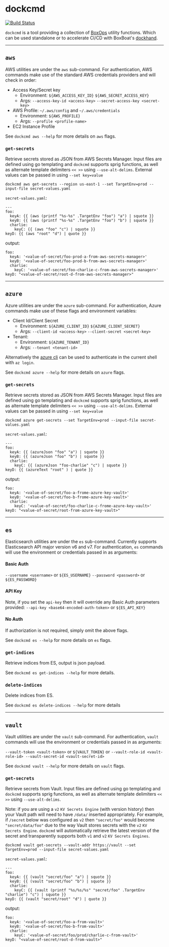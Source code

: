 # dockcmd
[![Build Status](https://travis-ci.org/boxboat/dockcmd.svg?branch=master)](https://travis-ci.org/boxboat/dockcmd)

`dockcmd` is a tool providing a collection of [BoxOps](https://boxops.io) utility functions. Which can be used standalone or to accelerate CI/CD with BoxBoat's [dockhand](https://github.com/boxboat/dockhand).


***
## `aws`


AWS utilities are under the `aws` sub-command. For authentication, AWS commands make use of the standard AWS credentials providers and will check in order:

* Access Key/Secret key
  * Environment: `${AWS_ACCESS_KEY_ID}` `${AWS_SECRET_ACCESS_KEY}`
  * Args: `--access-key-id <access-key>` `--secret-access-key <secret-key>`
* AWS Profile: `~/.aws/config` and `~/.aws/credentials`
  * Environment: `${AWS_PROFILE}`
  * Args: `--profile <profile-name>`  
* EC2 Instance Profile

See `dockcmd aws --help` for more details on `aws` flags.

### `get-secrets`

Retrieve secrets stored as JSON from AWS Secrets Manager. Input files are defined using go templating and `dockcmd` supports sprig functions, as well as alternate template delimiters `<< >>` using `--use-alt-delims`. External values can be passed in using `--set key=value`

`dockcmd aws get-secrets --region us-east-1 --set TargetEnv=prod --input-file secret-values.yaml`

`secret-values.yaml`:
```
---
foo:
  keyA: {{ (aws (printf "%s-%s" .TargetEnv "foo") "a") | squote }}
  keyB: {{ (aws (printf "%s-%s" .TargetEnv "foo") "b") | squote }}
  charlie:
    keyC: {{ (aws "foo" "c") | squote }}
keyD: {{ (aws "root" "d") | quote }}
```

output:
```
foo:
  keyA: '<value-of-secret/foo-prod-a-from-aws-secrets-manager>'
  keyB: '<value-of-secret/foo-prod-b-from-aws-secrets-manager>'
  charlie:
    keyC: '<value-of-secret/foo-charlie-c-from-aws-secrets-manager>'
keyD: "<value-of-secret/root-d-from-aws-secrets-manager>"
```
***
## `azure`

Azure utilities are under the `azure` sub-command. For authentication, Azure commands make use of these flags and environment variables:

* Client Id/Client Secret
  * Environment: `${AZURE_CLIENT_ID}` `${AZURE_CLIENT_SECRET}`
  * Args: `--client-id <access-key>` `--client-secret <secret-key>`
* Tenant:
  * Environment: `${AZURE_TENANT_ID}`
  * Args: `--tenant <tenant-id>`

Alternatively the [azure cli](https://docs.microsoft.com/en-us/cli/azure/install-azure-cli?view=azure-cli-latest) can be used to authenticate in the current shell with `az login`.

See `dockcmd azure --help` for more details on `azure` flags.

### `get-secrets`

Retrieve secrets stored as JSON from AWS Secrets Manager. Input files are defined using go templating and `dockcmd` supports sprig functions, as well as alternate template delimiters `<< >>` using `--use-alt-delims`. External values can be passed in using `--set key=value`

`dockcmd azure get-secrets --set TargetEnv=prod --input-file secret-values.yaml`

`secret-values.yaml`:
```
---
foo:
  keyA: {{ (azureJson "foo" "a") | squote }}
  keyB: {{ (azureJson "foo" "b") | squote }}
  charlie:
    keyC: {{ (azureJson "foo-charlie" "c") | squote }}
keyD: {{ (azureText "root" ) | quote }}
```

output:
```
foo:
  keyA: '<value-of-secret/foo-a-frome-azure-key-vault>'
  keyB: '<value-of-secret/foo-b-frome-azure-key-vault>'
  charlie:
    keyC: '<value-of-secret/foo-charlie-c-frome-azure-key-vault>'
keyD: "<value-of-secret/root-from-azure-key-vault>"
```

***
## `es`
Elasticsearch utilities are under the `es` sub-command. Currently supports Elasticsearch API major version v6 and v7. For authentication, `es` commands will use the environment or credentials passed in as arguments:

#### Basic Auth
`--username <username>` or `${ES_USERNAME}`
`--password <password>` or `${ES_PASSWORD}`

#### API Key
Note, if you set the `api-key` then it will override any Basic Auth parameters provided:
`--api-key <base64-encoded-auth-token>` or `${ES_API_KEY}`

#### No Auth
If authorization is not required, simply omit the above flags.

See `dockcmd es --help` for more details on `es` flags.

### `get-indices`
Retrieve indices from ES, output is json payload.

See `dockcmd es get-indices --help` for more details.

### `delete-indices`
Delete indices from ES.

See `dockcmd es delete-indices --help` for more details

***
## `vault`

Vault utilities are under the `vault` sub-command. For authentication, `vault` commands will use the environment or credentials passed in as arguments:

`--vault-token <vault-token>` or `${VAULT_TOKEN}`
or
`--vault-role-id <vault-role-id> --vault-secret-id <vault-secret-id>`

See `dockcmd vault --help` for more details on `vault` flags.

### `get-secrets`

Retrieve secrets from Vault. Input files are defined using go templating and `dockcmd` supports sprig functions, as well as alternate template delimiters `<< >>` using `--use-alt-delims`.

Note: if you are using a `v2` `KV Secrets Engine` (with version history) then your Vault path will need to have `/data/` inserted appropriately. For example, if `/secret` below was configured as `v2` then `"secret/foo"` would become `"secret/data/foo"` due to the way Vault stores secrets with the `v2` `KV Secrets Engine`. `dockcmd` will automatically retrieve the latest version of the secret and transparently supports both `v1` and `v2` `KV Secrets Engines`.  


`dockcmd vault get-secrets --vault-addr https://vault --set TargetEnv=prod --input-file secret-values.yaml`

`secret-values.yaml`:
```
---
foo:
  keyA: {{ (vault "secret/foo" "a") | squote }}
  keyB: {{ (vault "secret/foo" "b") | squote }}
  charlie:
    keyC: {{ (vault (printf "%s/%s/%s" "secret/foo" .TargetEnv "charlie") "c") | squote }}
keyD: {{ (vault "secret/root" "d") | quote }}
```

output:
```
foo:
  keyA: '<value-of-secret/foo-a-from-vault>'
  keyB: '<value-of-secret/foo-b-from-vault>'
  charlie:
    keyC: '<value-of-secret/foo/prod/charlie-c-from-vault>'
keyD: "<value-of-secret/root-d-from-vault>"
```
